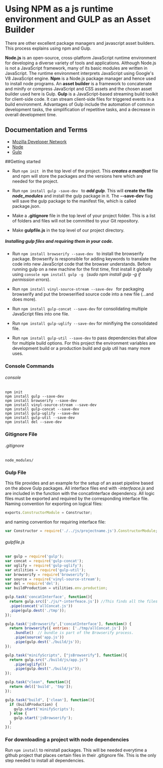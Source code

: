 #  Using NPM as a js runtime environment and GULP as an Asset Builder

There are other excellent package managers and javascript asset builders.  This process explains using npm and Gulp.

**Node.js** is an open-source, cross-platform JavaScript runtime environment for developing a diverse variety of tools and applications. Although Node.js is not a JavaScript framework, many of its basic modules are written in JavaScript. The runtime environment interprets JavaScript using Google's V8 JavaScript engine. **Npm** is a Node.js package manager and hence used to install node programs.  An **asset builder** is a framework to concatenate and minify or compress JavaScript and CSS assets and the chosen asset builder used here is Gulp.  **Gulp** is a JavaScript-based streaming build toolkit for client-side code. It can stream client-side files for triggered events in a build environment. Advantages of Gulp include the automation of common development tasks, the simplification of repetitive tasks, and a decrease in overall development time.

## Documentation and Terms
- [Mozilla Developer Network](https://developer.mozilla.org/en-US/docs/Web/JavaScript)
- [Node](https://nodejs.org/en/)
- [Gulp](https://docs.asp.net/en/latest/client-side/using-gulp.html/)

##Getting started
- Run ```npm init ``` in the top level of the project. This **_creates a manifest_** file and npm will store the packages and the versions here which are needed for the project.

- Run ```npm install gulp -save-dev ``` to **_add gulp_**. This will __create the file *node_modules*__ and install the gulp package in it.  The **--save-dev** flag will save the gulp package to the manifest file, which is called package.json.  

- Make a **.gitignore** file in the top level of your project folder.  This is a list of folders and files will not be committed to your Git repository.

- Make **gulpfile.js** in the top level of our project directory.

##### Installing gulp files and requiring them in your code.

- Run ```npm install browserify --save-dev ``` to install the browserify package.  Browserify is responsible for adding keywords to translate the code into new JavaScript code that the browser understands. Before running gulp on a new machine for the first time, first install it globally using ```console npm install gulp -g ``` (_sudo npm install gulp -g if permission errors_).

- Run ```npm install vinyl-source-stream --save-dev ``` for packaging browserify and put the browserified source code into a new file (...and does more).

- Run ```npm install gulp-concat --save-dev``` for consolidating multiple JavaScript files into one file.

- Run ```npm install gulp-uglify --save-dev``` for minifiying the consolidated file.

- Run ```npm install gulp-util --save-dev``` to pass dependencies that allow for multiple build options.  For this project the environment variables are development build or a production build and gulp util has many more uses.

### Console Commands
###### console
```console
npm init
npm install gulp --save-dev
npm install browserify --save-dev
npm install vinyl-source-stream --save-dev
npm install gulp-concat --save-dev
npm install gulp-uglify --save-dev
npm install gulp-util --save-dev
npm install del --save-dev
```
### Gitignore File
###### .gitignore
```file
node_modules/
```
### Gulp File

This file provides and an example for the setup of an asset pipeline based on the above Gulp packages.  All interface files end with *-interfeace.js* and are included in the function with the concatInterface dependency.  All logic files must be exported and required by the corresponding interface file. Naming convention for exporting on logical files:
```js
exports.ConstructorModule = Constructor;
```
and naming convention for requiring interface file:
```js
var Constructor = require('./../js/projectname.js').ConstructorModule;
```

###### gulpfile.js
```js
var gulp = require('gulp');
var concat = require('gulp-concat');
var uglify = require('gulp-uglify');
var utilities = require('gulp-util');
var browserify = require('browserify');
var source = require('vinyl-source-stream');
var del = require('del');
var buildProduction = utilities.env.production;

gulp.task('concatInterface', function(){
  return gulp.src(['./js/*-interfeace.js']) //This finds all the files
  .pipe(concat('allConcat.js'))
  .pipe(gulp.dest('./tmp'));
});

gulp.task('jsBrowserify',['concatInterface'], function() {
  return browserify({ entries: ['./tmp/allConcat.js'] })
    .bundle()  // bundle is part of the Browserify process.
    .pipe(source('app.js'))
    .pipe(gulp.dest('./build/js'));
});

gulp.task("minifyScripts", ["jsBrowserify"], function(){
  return gulp.src("./build/js/app.js")
    .pipe(uglify())
    .pipe(gulp.dest("./build/js"));
});

gulp.task("clean", function(){
  return del(['build', 'tmp']);
});

gulp.task("build", ['clean'], function(){
  if (buildProduction) {
    gulp.start('minifyScripts');
  } else {
    gulp.start('jsBrowserify');
  }
});
```
### For downloading a project with node dependencies
Run ```npm install``` to reinstall packages. This will be needed everytime a github project that places certain files in their .gitignore file.  This is the only step needed to install all dependencies.
